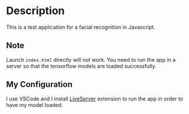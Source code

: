 # Description

This is a test application for a facial recognition in Javascript.

## Note

Launch ``index.html`` directly will not work. You need to run the app in a server so that the tensorflow models are loaded successfully.


## My Configuration

I use VSCode and I install [LiveServer](https://marketplace.visualstudio.com/items?itemName=ritwickdey.LiveServer) extension to run the app in order to have my model loaded.

